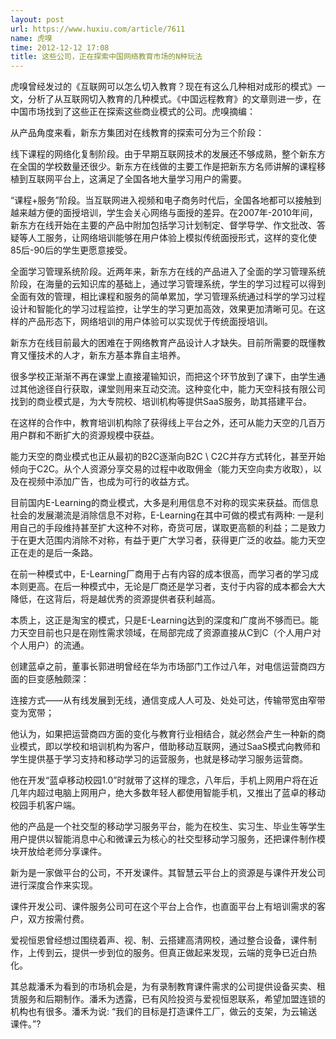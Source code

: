 ```yaml
---
layout: post
url: https://www.huxiu.com/article/7611
name: 虎嗅
time: 2012-12-12 17:08
title: 这些公司，正在探索中国网络教育市场的N种玩法
---
```

虎嗅曾经发过的《互联网可以怎么切入教育？现在有这么几种相对成形的模式》一文，分析了从互联网切入教育的几种模式。《中国远程教育》的文章则进一步，在中国市场找到了这些正在探索这些商业模式的公司。虎嗅摘编：

从产品角度来看，新东方集团对在线教育的探索可分为三个阶段：

线下课程的网络化复制阶段。由于早期互联网技术的发展还不够成熟，整个新东方在全国的学校数量还很少。新东方在线做的主要工作是把新东方名师讲解的课程移植到互联网平台上，这满足了全国各地大量学习用户的需要。

“课程+服务”阶段。当互联网进入视频和电子商务时代后，全国各地都可以接触到越来越方便的面授培训，学生会关心网络与面授的差异。在2007年-2010年间，新东方在线开始在主要的产品中附加包括学习计划制定、督学导学、作文批改、答疑等人工服务，让网络培训能够在用户体验上模拟传统面授形式，这样的变化使85后-90后的学生更愿意接受。

全面学习管理系统阶段。近两年来，新东方在线的产品进入了全面的学习管理系统阶段，在海量的云知识库的基础上，通过学习管理系统，学生的学习过程可以得到全面有效的管理，相比课程和服务的简单累加，学习管理系统通过科学的学习过程设计和智能化的学习过程监控，让学生的学习更加高效，效果更加清晰可见。在这样的产品形态下，网络培训的用户体验可以实现优于传统面授培训。

新东方在线目前最大的困难在于网络教育产品设计人才缺失。目前所需要的既懂教育又懂技术的人才，新东方基本靠自主培养。

很多学校正渐渐不再在课堂上直接灌输知识，而把这个环节放到了课下，由学生通过其他途径自行获取，课堂则用来互动交流。这种变化中，能力天空科技有限公司找到的商业模式是，为大专院校、培训机构等提供SaaS服务，助其搭建平台。

在这样的合作中，教育培训机构除了获得线上平台之外，还可从能力天空的几百万用户群和不断扩大的资源规模中获益。

能力天空的商业模式也正从最初的B2C逐渐向B2C \ C2C并存方式转化，甚至开始倾向于C2C。从个人资源分享交易的过程中收取佣金（能力天空向卖方收取），以及在视频中添加广告，也成为可行的收益方式。

目前国内E-Learning的商业模式，大多是利用信息不对称的现实来获益。而信息社会的发展潮流是消除信息不对称，E-Learning在其中可做的模式有两种: 一是利用自己的手段维持甚至扩大这种不对称，奇货可居，谋取更高额的利益；二是致力于在更大范围内消除不对称，有益于更广大学习者，获得更广泛的收益。能力天空正在走的是后一条路。

在前一种模式中，E-Learning厂商用于占有内容的成本很高，而学习者的学习成本则更高。在后一种模式中，无论是厂商还是学习者，支付于内容的成本都会大大降低，在这背后，将是越优秀的资源提供者获利越高。

本质上，这正是淘宝的模式，只是E-Learning达到的深度和广度尚不够而已。能力天空目前也只是在刚性需求领域，在局部完成了资源直接从C到C（个人用户对个人用户）的流通。

创建蓝卓之前，董事长郭进明曾经在华为市场部门工作过八年，对电信运营商四方面的巨变感触颇深：

连接方式——从有线发展到无线，通信变成人人可及、处处可达，传输带宽由窄带变为宽带；

他认为，如果把运营商四方面的变化与教育行业相结合，就必然会产生一种新的商业模式，即以学校和培训机构为客户，借助移动互联网，通过SaaS模式向教师和学生提供基于学习支持和移动学习的运营服务，也就是移动学习服务运营商。

他在开发“蓝卓移动校园1.0”时就带了这样的理念，八年后，手机上网用户将在近几年内超过电脑上网用户，绝大多数年轻人都使用智能手机，又推出了蓝卓的移动校园手机客户端。

他的产品是一个社交型的移动学习服务平台，能为在校生、实习生、毕业生等学生用户提供以智能消息中心和微课云为核心的社交型移动学习服务，还把课件制作模块开放给老师分享课件。

新为是一家做平台的公司，不开发课件。其智慧云平台上的资源是与课件开发公司进行深度合作来实现。

课件开发公司、课件服务公司可在这个平台上合作，也直面平台上有培训需求的客户，双方按需付费。

爱视恒恩曾经想过围绕着声、视、制、云搭建高清网校，通过整合设备，课件制作，上传到云，提供一步到位的服务。但真正做起来发现，云端的竞争已近白热化。

其总裁潘禾为看到的市场机会是，为有录制教育课件需求的公司提供设备买卖、租赁服务和后期制作。潘禾为透露，已有风险投资与爱视恒恩联系，希望加盟连锁的机构也有很多。潘禾为说: “我们的目标是打造课件工厂，做云的支架，为云输送课件。”?

